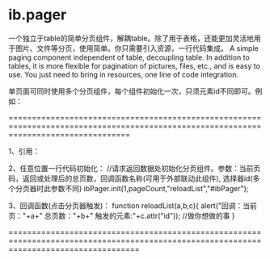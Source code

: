 # ib.pager
一个独立于table的简单分页组件，解耦table。除了用于表格，还能更加灵活地用于图片、文件等分页，使用简单。你只需要引入资源，一行代码集成。
A simple paging component independent of table, decoupling table. In addition to tables, it is more flexible for pagination of pictures, files, etc., 
and is easy to use. You just need to bring in resources, one line of code integration.

单页面可同时使用多个分页组件，每个组件初始化一次，只须元素id不同即可。例如：

======================================================================================================================================

1、引用：
<div id="ibPager" class="ibPager_"></div>

2、任意位置一行代码初始化：
//请求返回数据处初始化分页组件。参数：当前页码，返回或处理后的总页数，回调函数名称(可用于外部联动此组件), 选择器id(多个分页器时此参数不同)
ibPager.init(1,pageCount,"reloadList","#ibPager");

3、回调函数(点击分页器触发)：
function reloadList(a,b,c){
        alert("回调：当前页："+a+" 总页数："+b+"  触发的元素:"+c.attr("id"));
        //做你想做的事
}

========================================================================================================================================
